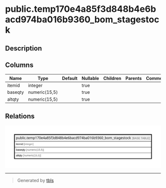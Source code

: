# public.temp170e4a85f3d848b4e6bacd974ba016b9360_bom_stagestock

## Description

## Columns

| Name | Type | Default | Nullable | Children | Parents | Comment |
| ---- | ---- | ------- | -------- | -------- | ------- | ------- |
| itemid | integer |  | true |  |  |  |
| baseqty | numeric(15,5) |  | true |  |  |  |
| altqty | numeric(15,5) |  | true |  |  |  |

## Relations

![er](public.temp170e4a85f3d848b4e6bacd974ba016b9360_bom_stagestock.svg)

---

> Generated by [tbls](https://github.com/k1LoW/tbls)

